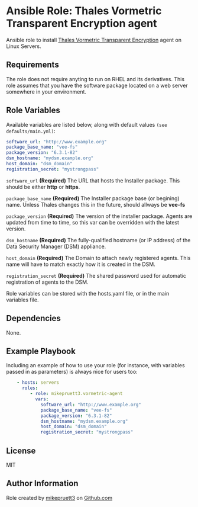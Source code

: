 Ansible Role: Thales Vormetric Transparent Encryption agent
=========

Ansible role to install [Thales Vormetric Transparent Encryption](https://www.thalestct.com/Solutions/Enterprise-Security/data-encryption/Vormetric%20Data%20at%20Rest%20Encryption/vte/index.html) agent on Linux Servers.

Requirements
------------

The role does not require anyting to run on RHEL and its derivatives. This role assumes that you have the software package located on a web server somewhere in your environment.

Role Variables
--------------

Available variables are listed below, along with default values ```(see defaults/main.yml)```:

``` yaml
software_url: "http://www.example.org"
package_base_name: "vee-fs"
package_version: "6.3.1-82"
dsm_hostname: "mydsm.example.org"
host_domain: "dsm_domain"
registration_secret: "mystrongpass"
```

```software_url``` **(Required)** The URL that hosts the Installer package. This should be either **http** or **https**.

```package_base_name``` **(Required)** The Installer package base (or begining) name. Unless Thales changes this in the future, should allways be **vee-fs**

```package_version``` **(Required)** The version of the installer package. Agents are updated from time to time, so this var can be overridden with the latest version.

```dsm_hostname``` **(Required)** The fully-qualified hostname (or IP address) of the Data Security Manager (DSM) appliance.

```host_domain``` **(Required)** The Domain to attach newly registered agents. This name will have to match exactly how it is created in the DSM.

```registration_secret``` **(Required)** The shared password used for automatic registration of agents to the DSM.

Role variables can be stored with the hosts.yaml file, or in the main variables file.

Dependencies
------------

None.

Example Playbook
----------------

Including an example of how to use your role (for instance, with variables passed in as parameters) is always nice for users too:

``` yaml
    - hosts: servers
      roles:
         - role: mikepruett3.vormetric-agent
           vars:
             software_url: "http://www.example.org"
             package_base_name: "vee-fs"
             package_version: "6.3.1-82"
             dsm_hostname: "mydsm.example.org"
             host_domain: "dsm_domain"
             registration_secret: "mystrongpass"
```

License
-------

MIT

Author Information
------------------

Role created by [mikepruett3](https://github.com/mikepruett3) on [Github.com](https://github.com/mikepruett3)
